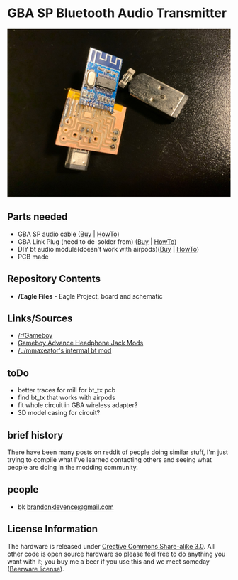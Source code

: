 GBA SP Bluetooth Audio Transmitter
===========

![Gameboy](images/10222020.jpg?raw=true "GBA SP BT Mod Oct 2020")


Parts needed
-------------------
* GBA SP audio cable ([Buy](http://www.amazon.com/inch-yds-Copper-Foil-Tape/dp/B00CBPM9RY/ref=sr_1_2?ie=UTF8&qid=1429671129&sr=8-2&keywords=copper+tape+3%22) | [HowTo](http://www.kobakant.at/DIY/?p=1132))
* GBA Link Plug (need to de-solder from) ([Buy](http://www.digikey.com/product-detail/en/0/ATTINY85-20PU-ND) | [HowTo](about:blank))
* DIY bt audio module(doesn't work with airpods)([Buy](http://www.digikey.com/product-detail/en/0/ATTINY85-20PU-ND) | [HowTo](about:blank))
* PCB made

Repository Contents
-------------------
* **/Eagle Files** - Eagle Project, board and schematic

Links/Sources
-------------------
* [/r/Gameboy](https://www.reddit.com/r/Gameboy/)
* [Gameboy Advance Headphone Jack Mods](https://github.com/rorosaurus/gba-sp-headphone-jack)
* [/u/mmaxeator's intermal bt mod](https://web.archive.org/web/20201025163111/https://mmax.tech/?p=3895&lang=en)

toDo
-------------------
* better traces for mill for bt_tx pcb
* find bt_tx that works with airpods
* fit whole circuit in GBA wireless adapter?
* 3D model casing for circuit?

brief history
-------------------
There have been many posts on reddit of people doing similar stuff, I'm just trying to compile what I've learned contacting others and seeing what people are doing in the modding community.

people
-------------------
* bk brandonklevence@gmail.com


License Information
-------------------
The hardware is released under [Creative Commons Share-alike 3.0](http://creativecommons.org/licenses/by-sa/3.0/).
All other code is open source hardware so please feel free to do anything you want with it;
you buy me a beer if you use this and we meet someday ([Beerware license](http://en.wikipedia.org/wiki/Beerware)).
